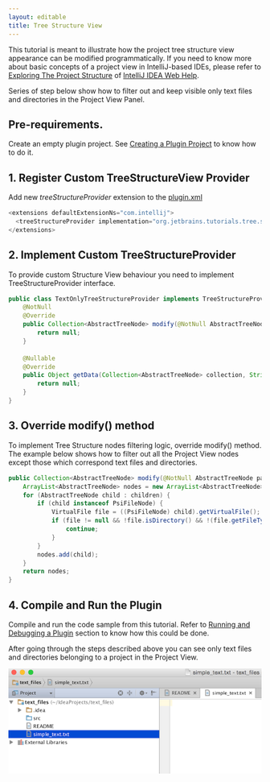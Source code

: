 ```yaml
---
layout: editable
title: Tree Structure View
---
```


This tutorial is meant to illustrate how the project tree structure view appearance can be modified programmatically. 
If you need to know more about basic concepts of a project view in IntelliJ-based IDEs, please refer to
[Exploring The Project Structure](https://www.jetbrains.com/idea/help/exploring-the-project-structure.html#d164891e120)
of 
[IntelliJ IDEA Web Help](https://www.jetbrains.com/idea/help/).

Series of step below show how to filter out and keep visible only text files and directories in the Project View Panel. 

## Pre-requirements.

Create an empty plugin project.
See 
[Creating a Plugin Project](basics/getting_started/creating_plugin_project.html)
to know how to do it.

## 1. Register Custom TreeStructureView Provider

Add new *treeStructureProvider* extension to the
[plugin.xml](https://github.com/JetBrains/intellij-sdk-docs/blob/master/code_samples/tree_structure_provider/META-INF/plugin.xml)

```java
<extensions defaultExtensionNs="com.intellij">
  <treeStructureProvider implementation="org.jetbrains.tutorials.tree.structure.TextOnlyTreeStructureProvider"/>
</extensions>
```

## 2. Implement Custom TreeStructureProvider

To provide custom Structure View behaviour you need to implement TreeStructureProvider interface.  

```java
public class TextOnlyTreeStructureProvider implements TreeStructureProvider {
    @NotNull
    @Override
    public Collection<AbstractTreeNode> modify(@NotNull AbstractTreeNode parent, @NotNull Collection<AbstractTreeNode> children, ViewSettings settings) {
        return null;
    }

    @Nullable
    @Override
    public Object getData(Collection<AbstractTreeNode> collection, String s) {
        return null;
    }
}
```

## 3. Override modify() method

To implement Tree Structure nodes filtering logic, override modify() method.
The example below shows how to filter out all the Project View nodes except those which correspond text files and directories.

```java
public Collection<AbstractTreeNode> modify(@NotNull AbstractTreeNode parent, @NotNull Collection<AbstractTreeNode> children, ViewSettings settings) {
    ArrayList<AbstractTreeNode> nodes = new ArrayList<AbstractTreeNode>();
    for (AbstractTreeNode child : children) {
        if (child instanceof PsiFileNode) {
            VirtualFile file = ((PsiFileNode) child).getVirtualFile();
            if (file != null && !file.isDirectory() && !(file.getFileType() instanceof PlainTextFileType)) {
                continue;
            }
        }
        nodes.add(child);
    }
    return nodes;
}
```

## 4. Compile and Run the Plugin

Compile and run the code sample from this tutorial.
Refer to 
[Running and Debugging a Plugin](basics/getting_started/running_and_debugging_a_plugin.html)
section to know how this could be done.

After going through the steps described above you can see only text files and directories belonging to a project in the Project View.

![Text Files](tree_structure_view/img/text_only.png)
